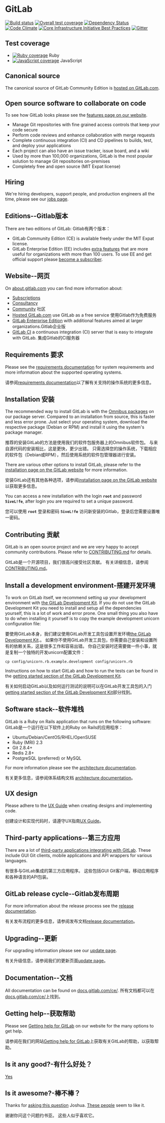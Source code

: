 # GitLab

[![Build status](https://gitlab.com/gitlab-org/gitlab-ce/badges/master/build.svg)](https://gitlab.com/gitlab-org/gitlab-ce/commits/master)
[![Overall test coverage](https://gitlab.com/gitlab-org/gitlab-ce/badges/master/coverage.svg)](https://gitlab.com/gitlab-org/gitlab-ce/pipelines)
[![Dependency Status](https://gemnasium.com/gitlabhq/gitlabhq.svg)](https://gemnasium.com/gitlabhq/gitlabhq)
[![Code Climate](https://codeclimate.com/github/gitlabhq/gitlabhq.svg)](https://codeclimate.com/github/gitlabhq/gitlabhq)
[![Core Infrastructure Initiative Best Practices](https://bestpractices.coreinfrastructure.org/projects/42/badge)](https://bestpractices.coreinfrastructure.org/projects/42)
[![Gitter](https://badges.gitter.im/gitlabhq/gitlabhq.svg)](https://gitter.im/gitlabhq/gitlabhq?utm_source=badge&utm_medium=badge&utm_campaign=pr-badge)

## Test coverage

- [![Ruby coverage](https://gitlab.com/gitlab-org/gitlab-ce/badges/master/coverage.svg?job=coverage)](https://gitlab-org.gitlab.io/gitlab-ce/coverage-ruby) Ruby
- [![JavaScript coverage](https://gitlab.com/gitlab-org/gitlab-ce/badges/master/coverage.svg?job=karma)](https://gitlab-org.gitlab.io/gitlab-ce/coverage-javascript) JavaScript

## Canonical source

The canonical source of GitLab Community Edition is [hosted on GitLab.com](https://gitlab.com/gitlab-org/gitlab-ce/).

## Open source software to collaborate on code

To see how GitLab looks please see the [features page on our website](https://about.gitlab.com/features/).

- Manage Git repositories with fine grained access controls that keep your code secure
- Perform code reviews and enhance collaboration with merge requests
- Complete continuous integration (CI) and CD pipelines to builds, test, and deploy your applications
- Each project can also have an issue tracker, issue board, and a wiki
- Used by more than 100,000 organizations, GitLab is the most popular solution to manage Git repositories on-premises
- Completely free and open source (MIT Expat license)

## Hiring

We're hiring developers, support people, and production engineers all the time, please see our [jobs page](https://about.gitlab.com/jobs/).

## Editions--Gitlab版本

There are two editions of GitLab:
Gitlab有两个版本：

- GitLab Community Edition (CE) is available freely under the MIT Expat license.
- GitLab Enterprise Edition (EE) includes [extra features](https://about.gitlab.com/products/#compare-options) that are more useful for organizations with more than 100 users. To use EE and get official support please [become a subscriber](https://about.gitlab.com/products/).

## Website--网页

On [about.gitlab.com](https://about.gitlab.com/) you can find more information about:

- [Subscriptions](https://about.gitlab.com/pricing/)
- [Consultancy](https://about.gitlab.com/consultancy/)
- [Community](https://about.gitlab.com/community/) 社区
- [Hosted GitLab.com](https://about.gitlab.com/gitlab-com/) use GitLab as a free service  使用Gitlab作为免费服务
- [GitLab Enterprise Edition](https://about.gitlab.com/features/#enterprise) with additional features aimed at larger organizations.Gitlab企业版
- [GitLab CI](https://about.gitlab.com/gitlab-ci/) a continuous integration (CI) server that is easy to integrate with GitLab. 集成Gitlab的CI服务器

## Requirements 要求

Please see the [requirements documentation](doc/install/requirements.md) for system requirements and more information about the supported operating systems.

请参阅[requirements documentation](doc/install/requirements.md)以了解有关支持的操作系统的更多信息。

## Installation 安装

The recommended way to install GitLab is with the [Omnibus packages](https://about.gitlab.com/downloads/) on our package server.
Compared to an installation from source, this is faster and less error prone.
Just select your operating system, download the respective package (Debian or RPM) and install it using the system's package manager.

推荐的安装GitLab的方法是使用我们的软件包服务器上的Omnibus软件包。 与来自源代码的安装相比，这是更快，更少出错。 只需选择您的操作系统，下载相应的软件包（Debian或RPM），然后使用系统的软件包管理器进行安装。


There are various other options to install GitLab, please refer to the [installation page on the GitLab website](https://about.gitlab.com/installation/) for more information.

安装GitLab还有其他各种选项，请参阅[installation page on the GitLab website](https://about.gitlab.com/installation/)以获取更多信息。

You can access a new installation with the login **`root`** and password **`5iveL!fe`**, after login you are required to set a unique password.

您可以使用 **`root`** 登录和密码 **`5iveL!fe`** 访问新安装的Gitlab，登录后您需要设置唯一密码。

## Contributing 贡献

GitLab is an open source project and we are very happy to accept community contributions. Please refer to [CONTRIBUTING.md](/CONTRIBUTING.md) for details.

GitLab是一个开源项目，我们很高兴接受社区贡献。 有关详细信息，请参阅[CONTRIBUTING.md](/CONTRIBUTING.md)。

## Install a development environment-搭建开发环境

To work on GitLab itself, we recommend setting up your development environment with [the GitLab Development Kit](https://gitlab.com/gitlab-org/gitlab-development-kit).
If you do not use the GitLab Development Kit you need to install and setup all the dependencies yourself, this is a lot of work and error prone.
One small thing you also have to do when installing it yourself is to copy the example development unicorn configuration file:

要使用GitLab本身，我们建议使用GitLab开发工具包设置开发环境[the GitLab Development Kit](https://gitlab.com/gitlab-org/gitlab-development-kit).。 如果你不使用GitLab开发工具包，你需要自己安装和设置所有的依赖关系，这是很多工作和容易出错。 你自己安装时还需要做一件小事，就是复制一个独特的开发unicorn配置文件：


    cp config/unicorn.rb.example.development config/unicorn.rb

Instructions on how to start GitLab and how to run the tests can be found in the [getting started section of the GitLab Development Kit](https://gitlab.com/gitlab-org/gitlab-development-kit#getting-started).

有关如何启动GitLab以及如何运行测试的说明可以在GitLab开发工具包的入门[getting started section of the GitLab Development Kit](https://gitlab.com/gitlab-org/gitlab-development-kit#getting-started)部分找到。

## Software stack--软件堆栈

GitLab is a Ruby on Rails application that runs on the following software:
GitLab是一个运行在以下软件上的Ruby on Rails的应用程序：

- Ubuntu/Debian/CentOS/RHEL/OpenSUSE
- Ruby (MRI) 2.3
- Git 2.8.4+
- Redis 2.8+
- PostgreSQL (preferred) or MySQL

For more information please see the [architecture documentation](https://docs.gitlab.com/ce/development/architecture.html).

有关更多信息，请参阅体系结构文档 [architecture documentation](https://docs.gitlab.com/ce/development/architecture.html)。

## UX design

Please adhere to the [UX Guide](doc/development/ux_guide/index.md) when creating designs and implementing code.

创建设计和实现代码时，请遵守UX指南[UX Guide](doc/development/ux_guide/index.md)。

## Third-party applications--第三方应用

There are a lot of [third-party applications integrating with GitLab](https://about.gitlab.com/applications/). These include GUI Git clients, mobile applications and API wrappers for various languages.

有很多与GitLab集成的第三方应用程序。 这些包括GUI Git客户端，移动应用程序和各种语言的API包装。

## GitLab release cycle--Gitlab发布周期

For more information about the release process see the [release documentation](https://gitlab.com/gitlab-org/release-tools/blob/master/README.md).

有关发布流程的更多信息，请参阅发布文档[release documentation](https://gitlab.com/gitlab-org/release-tools/blob/master/README.md)。

## Upgrading--更新

For upgrading information please see our [update page](https://about.gitlab.com/update/).

有关升级信息，请参阅我们的更新页面[update page](https://about.gitlab.com/update/)。

## Documentation--文档

All documentation can be found on [docs.gitlab.com/ce/](https://docs.gitlab.com/ce/).
所有文档都可以在[docs.gitlab.com/ce/](https://docs.gitlab.com/ce/)上找到。


## Getting help--获取帮助

Please see [Getting help for GitLab](https://about.gitlab.com/getting-help/) on our website for the many options to get help.

请参阅在我们的网站[Getting help for GitLab](https://about.gitlab.com/getting-help/)上获取有关GitLab的帮助，以获取帮助。

## Is it any good?-有什么好处？

[Yes](https://news.ycombinator.com/item?id=3067434)

## Is it awesome?-棒不棒？

Thanks for [asking this question](https://twitter.com/supersloth/status/489462789384056832) Joshua.
[These people](https://twitter.com/gitlab/likes) seem to like it.

谢谢你问这个问题约书亚。 这些人似乎喜欢它。

